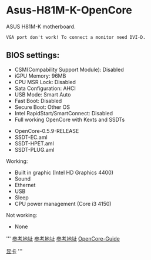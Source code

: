 # Asus-H81M-K-OpenCore
ASUS H81M-K motherboard.

```Intel HD 4400 Graphics patching as Intel HD 4600!
VGA port don't work! To connect a monitor need DVI-D.
```

## BIOS settings:
- CSM(Compability Support Module): Disabled
- iGPU Memory: 96MB
- CPU MSR Lock: Disabled
- Sata Configuration: AHCI
- USB Mode: Smart Auto
- Fast Boot: Disabled
- Secure Boot: Other OS
- Intel RapidStart/SmartConnect: Disabled
- Full working OpenCore with Kexts and SSDTs

* OpenCore-0.5.9-RELEASE
* SSDT-EC.aml
* SSDT-HPET.aml
* SSDT-PLUG.aml

Working:
- Built in graphic (Intel HD Graphics 4400)
- Sound
- Ethernet
- USB
- Sleep
- CPU power management (Core i3 4150)

Not working:
- None


'''
[参考地址](https://github.com/andrie81/Asus-H81M-K-OpenCore)
[参考地址](https://github.com/rsdev69/Asus-H81ME-I3.4130-HD4400-macOS)
[参考地址](https://github.com/wargodz009/opencore-i5-4460-h81m-k)
[OpenCore-Guide](https://dortania.github.io/OpenCore-Install-Guide/config.plist/haswell.html#starting-point)

[显卡](https://www.memacx.com/thread-3308-1-1.html)
'''